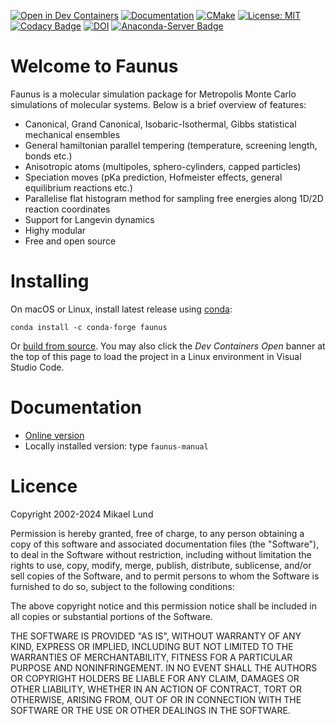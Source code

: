 [![Open in Dev Containers](https://img.shields.io/static/v1?label=Dev%20Containers&message=Open&color=blue&logo=visualstudiocode)](https://vscode.dev/redirect?url=vscode://ms-vscode-remote.remote-containers/cloneInVolume?url=https://github.com/mlund/faunus)
[![Documentation](https://readthedocs.org/projects/faunus/badge/?version=latest)](https://faunus.readthedocs.io/en/latest/?badge=latest)
[![CMake](https://github.com/mlund/faunus/actions/workflows/cmake.yml/badge.svg)](https://github.com/mlund/faunus/actions/workflows/cmake.yml)
[![License: MIT](https://img.shields.io/badge/License-MIT-brightgreen.svg)](https://opensource.org/licenses/MIT)
[![Codacy Badge](https://api.codacy.com/project/badge/Grade/2ac7217d373a4f34a2dae2d912c9d1a1)](https://www.codacy.com/app/mlund/faunus?utm_source=github.com&amp;utm_medium=referral&amp;utm_content=mlund/faunus&amp;utm_campaign=Badge_Grade)
[![DOI](https://zenodo.org/badge/DOI/10.5281/zenodo.5235137.svg)](https://doi.org/10.5281/zenodo.5235137)
[![Anaconda-Server Badge](https://anaconda.org/conda-forge/faunus/badges/platforms.svg)](https://anaconda.org/conda-forge/faunus)


Welcome to Faunus
=================

Faunus is a molecular simulation package for Metropolis Monte Carlo simulations of
molecular systems. Below is a brief overview of features:

- Canonical, Grand Canonical, Isobaric-Isothermal, Gibbs statistical mechanical ensembles
- General hamiltonian parallel tempering (temperature, screening length, bonds etc.)
- Anisotropic atoms (multipoles, sphero-cylinders, capped particles)
- Speciation moves (pKa prediction, Hofmeister effects, general equilibrium reactions etc.)
- Parallelise flat histogram method for sampling free energies along 1D/2D reaction coordinates
- Support for Langevin dynamics
- Highy modular
- Free and open source

Installing
===========

On macOS or Linux, install latest release using [conda](https://conda.io/miniconda.html):

    conda install -c conda-forge faunus

Or [build from source](https://faunus.readthedocs.io/en/latest/_docs/install.html#building-from-source-code).
You may also click the _Dev Containers Open_ banner at the top of this page to load the project in a Linux
environment in Visual Studio Code.

Documentation
=============

- [Online version](https://faunus.readthedocs.io/en/latest/?badge=latest)
- Locally installed version: type `faunus-manual`

Licence
=======

Copyright 2002-2024 Mikael Lund

Permission is hereby granted, free of charge, to any person obtaining a copy of this software
and associated documentation files (the "Software"), to deal in the Software without restriction,
including without limitation the rights to use, copy, modify, merge, publish, distribute,
sublicense, and/or sell copies of the Software, and to permit persons to whom the Software
is furnished to do so, subject to the following conditions:

The above copyright notice and this permission notice shall be included in all copies or
substantial portions of the Software.

THE SOFTWARE IS PROVIDED "AS IS", WITHOUT WARRANTY OF ANY KIND, EXPRESS OR IMPLIED, INCLUDING
BUT NOT LIMITED TO THE WARRANTIES OF MERCHANTABILITY, FITNESS FOR A PARTICULAR PURPOSE AND
NONINFRINGEMENT. IN NO EVENT SHALL THE AUTHORS OR COPYRIGHT HOLDERS BE LIABLE FOR ANY CLAIM,
DAMAGES OR OTHER LIABILITY, WHETHER IN AN ACTION OF CONTRACT, TORT OR OTHERWISE, ARISING FROM,
OUT OF OR IN CONNECTION WITH THE SOFTWARE OR THE USE OR OTHER DEALINGS IN THE SOFTWARE.
